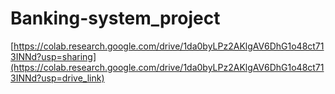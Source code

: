 # Banking-system_project
[https://colab.research.google.com/drive/1da0byLPz2AKlgAV6DhG1o48ct713INNd?usp=sharing](https://colab.research.google.com/drive/1da0byLPz2AKlgAV6DhG1o48ct713INNd?usp=drive_link)

